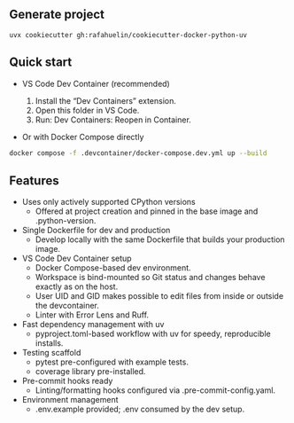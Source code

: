 ## Generate project
```shell
uvx cookiecutter gh:rafahuelin/cookiecutter-docker-python-uv
```

## Quick start

- VS Code Dev Container (recommended)
  1. Install the “Dev Containers” extension.
  2. Open this folder in VS Code.
  3. Run: Dev Containers: Reopen in Container.

- Or with Docker Compose directly
```bash
docker compose -f .devcontainer/docker-compose.dev.yml up --build
```

## Features

- Uses only actively supported CPython versions
  - Offered at project creation and pinned in the base image and .python-version.
- Single Dockerfile for dev and production
  - Develop locally with the same Dockerfile that builds your production image.
- VS Code Dev Container setup
  - Docker Compose-based dev environment.
  - Workspace is bind-mounted so Git status and changes behave exactly as on the host.
  - User UID and GID makes possible to edit files from inside or outside the devcontainer.
  - Linter with Error Lens and Ruff.
- Fast dependency management with uv
  - pyproject.toml-based workflow with uv for speedy, reproducible installs.
- Testing scaffold
  - pytest pre-configured with example tests.
  - coverage library pre-installed.
- Pre-commit hooks ready
  - Linting/formatting hooks configured via .pre-commit-config.yaml.
- Environment management
  - .env.example provided; .env consumed by the dev setup.
